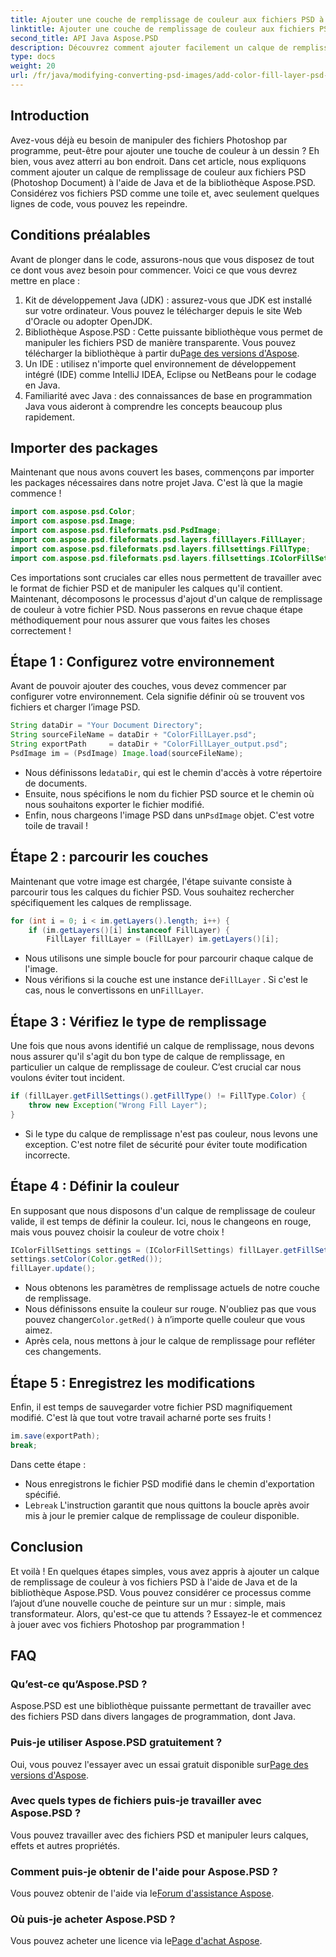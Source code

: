 ```yaml
---
title: Ajouter une couche de remplissage de couleur aux fichiers PSD à l'aide de Java
linktitle: Ajouter une couche de remplissage de couleur aux fichiers PSD à l'aide de Java
second_title: API Java Aspose.PSD
description: Découvrez comment ajouter facilement un calque de remplissage de couleur aux fichiers PSD à l'aide de Java et Aspose.PSD. Suivez notre tutoriel étape par étape pour des conceptions plus rapides.
type: docs
weight: 20
url: /fr/java/modifying-converting-psd-images/add-color-fill-layer-psd-files/
---
```

## Introduction
Avez-vous déjà eu besoin de manipuler des fichiers Photoshop par programme, peut-être pour ajouter une touche de couleur à un dessin ? Eh bien, vous avez atterri au bon endroit. Dans cet article, nous expliquons comment ajouter un calque de remplissage de couleur aux fichiers PSD (Photoshop Document) à l'aide de Java et de la bibliothèque Aspose.PSD. Considérez vos fichiers PSD comme une toile et, avec seulement quelques lignes de code, vous pouvez les repeindre.
## Conditions préalables
Avant de plonger dans le code, assurons-nous que vous disposez de tout ce dont vous avez besoin pour commencer. Voici ce que vous devrez mettre en place :
1. Kit de développement Java (JDK) : assurez-vous que JDK est installé sur votre ordinateur. Vous pouvez le télécharger depuis le site Web d'Oracle ou adopter OpenJDK.
2.  Bibliothèque Aspose.PSD : Cette puissante bibliothèque vous permet de manipuler les fichiers PSD de manière transparente. Vous pouvez télécharger la bibliothèque à partir du[Page des versions d'Aspose](https://releases.aspose.com/psd/java/).
3. Un IDE : utilisez n'importe quel environnement de développement intégré (IDE) comme IntelliJ IDEA, Eclipse ou NetBeans pour le codage en Java.
4. Familiarité avec Java : des connaissances de base en programmation Java vous aideront à comprendre les concepts beaucoup plus rapidement.
## Importer des packages
Maintenant que nous avons couvert les bases, commençons par importer les packages nécessaires dans notre projet Java. C'est là que la magie commence ! 
```java
import com.aspose.psd.Color;
import com.aspose.psd.Image;
import com.aspose.psd.fileformats.psd.PsdImage;
import com.aspose.psd.fileformats.psd.layers.filllayers.FillLayer;
import com.aspose.psd.fileformats.psd.layers.fillsettings.FillType;
import com.aspose.psd.fileformats.psd.layers.fillsettings.IColorFillSettings;
```
Ces importations sont cruciales car elles nous permettent de travailler avec le format de fichier PSD et de manipuler les calques qu'il contient.
Maintenant, décomposons le processus d'ajout d'un calque de remplissage de couleur à votre fichier PSD. Nous passerons en revue chaque étape méthodiquement pour nous assurer que vous faites les choses correctement !
## Étape 1 : Configurez votre environnement
Avant de pouvoir ajouter des couches, vous devez commencer par configurer votre environnement. Cela signifie définir où se trouvent vos fichiers et charger l’image PSD. 
```java
String dataDir = "Your Document Directory";
String sourceFileName = dataDir + "ColorFillLayer.psd";
String exportPath     = dataDir + "ColorFillLayer_output.psd";
PsdImage im = (PsdImage) Image.load(sourceFileName);
```
-  Nous définissons le`dataDir`, qui est le chemin d'accès à votre répertoire de documents.
- Ensuite, nous spécifions le nom du fichier PSD source et le chemin où nous souhaitons exporter le fichier modifié.
-  Enfin, nous chargeons l'image PSD dans un`PsdImage` objet. C'est votre toile de travail !
## Étape 2 : parcourir les couches
Maintenant que votre image est chargée, l'étape suivante consiste à parcourir tous les calques du fichier PSD. Vous souhaitez rechercher spécifiquement les calques de remplissage.
```java
for (int i = 0; i < im.getLayers().length; i++) {
    if (im.getLayers()[i] instanceof FillLayer) {
        FillLayer fillLayer = (FillLayer) im.getLayers()[i];
```
- Nous utilisons une simple boucle for pour parcourir chaque calque de l'image.
-  Nous vérifions si la couche est une instance de`FillLayer` . Si c'est le cas, nous le convertissons en un`FillLayer`.
## Étape 3 : Vérifiez le type de remplissage
Une fois que nous avons identifié un calque de remplissage, nous devons nous assurer qu'il s'agit du bon type de calque de remplissage, en particulier un calque de remplissage de couleur. C’est crucial car nous voulons éviter tout incident.
```java
if (fillLayer.getFillSettings().getFillType() != FillType.Color) {
    throw new Exception("Wrong Fill Layer");
}
```
- Si le type du calque de remplissage n'est pas couleur, nous levons une exception. C'est notre filet de sécurité pour éviter toute modification incorrecte.
## Étape 4 : Définir la couleur
En supposant que nous disposons d'un calque de remplissage de couleur valide, il est temps de définir la couleur. Ici, nous le changeons en rouge, mais vous pouvez choisir la couleur de votre choix !
```java
IColorFillSettings settings = (IColorFillSettings) fillLayer.getFillSettings();
settings.setColor(Color.getRed());
fillLayer.update();
```
- Nous obtenons les paramètres de remplissage actuels de notre couche de remplissage.
-  Nous définissons ensuite la couleur sur rouge. N'oubliez pas que vous pouvez changer`Color.getRed()` à n’importe quelle couleur que vous aimez.
- Après cela, nous mettons à jour le calque de remplissage pour refléter ces changements.
## Étape 5 : Enregistrez les modifications
Enfin, il est temps de sauvegarder votre fichier PSD magnifiquement modifié. C'est là que tout votre travail acharné porte ses fruits !
```java
im.save(exportPath);
break;
```
Dans cette étape :
- Nous enregistrons le fichier PSD modifié dans le chemin d'exportation spécifié.
-  Le`break` L'instruction garantit que nous quittons la boucle après avoir mis à jour le premier calque de remplissage de couleur disponible.
## Conclusion
Et voilà ! En quelques étapes simples, vous avez appris à ajouter un calque de remplissage de couleur à vos fichiers PSD à l'aide de Java et de la bibliothèque Aspose.PSD. Vous pouvez considérer ce processus comme l’ajout d’une nouvelle couche de peinture sur un mur : simple, mais transformateur. Alors, qu'est-ce que tu attends ? Essayez-le et commencez à jouer avec vos fichiers Photoshop par programmation !
## FAQ
### Qu’est-ce qu’Aspose.PSD ?  
Aspose.PSD est une bibliothèque puissante permettant de travailler avec des fichiers PSD dans divers langages de programmation, dont Java.
### Puis-je utiliser Aspose.PSD gratuitement ?  
 Oui, vous pouvez l'essayer avec un essai gratuit disponible sur[Page des versions d'Aspose](https://releases.aspose.com/).
### Avec quels types de fichiers puis-je travailler avec Aspose.PSD ?  
Vous pouvez travailler avec des fichiers PSD et manipuler leurs calques, effets et autres propriétés.
### Comment puis-je obtenir de l'aide pour Aspose.PSD ?  
 Vous pouvez obtenir de l'aide via le[Forum d'assistance Aspose](https://forum.aspose.com/c/psd/34).
### Où puis-je acheter Aspose.PSD ?  
 Vous pouvez acheter une licence via le[Page d'achat Aspose](https://purchase.aspose.com/buy).